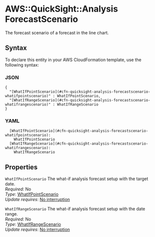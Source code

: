 # AWS::QuickSight::Analysis ForecastScenario<a name="aws-properties-quicksight-analysis-forecastscenario"></a>

The forecast scenario of a forecast in the line chart\.

## Syntax<a name="aws-properties-quicksight-analysis-forecastscenario-syntax"></a>

To declare this entity in your AWS CloudFormation template, use the following syntax:

### JSON<a name="aws-properties-quicksight-analysis-forecastscenario-syntax.json"></a>

```
{
  "[WhatIfPointScenario](#cfn-quicksight-analysis-forecastscenario-whatifpointscenario)" : WhatIfPointScenario,
  "[WhatIfRangeScenario](#cfn-quicksight-analysis-forecastscenario-whatifrangescenario)" : WhatIfRangeScenario
}
```

### YAML<a name="aws-properties-quicksight-analysis-forecastscenario-syntax.yaml"></a>

```
  [WhatIfPointScenario](#cfn-quicksight-analysis-forecastscenario-whatifpointscenario):
    WhatIfPointScenario
  [WhatIfRangeScenario](#cfn-quicksight-analysis-forecastscenario-whatifrangescenario):
    WhatIfRangeScenario
```

## Properties<a name="aws-properties-quicksight-analysis-forecastscenario-properties"></a>

`WhatIfPointScenario` <a name="cfn-quicksight-analysis-forecastscenario-whatifpointscenario"></a>
The what\-if analysis forecast setup with the target date\.  
_Required_: No  
_Type_: [WhatIfPointScenario](aws-properties-quicksight-analysis-whatifpointscenario.md)  
_Update requires_: [No interruption](https://docs.aws.amazon.com/AWSCloudFormation/latest/UserGuide/using-cfn-updating-stacks-update-behaviors.html#update-no-interrupt)

`WhatIfRangeScenario` <a name="cfn-quicksight-analysis-forecastscenario-whatifrangescenario"></a>
The what\-if analysis forecast setup with the date range\.  
_Required_: No  
_Type_: [WhatIfRangeScenario](aws-properties-quicksight-analysis-whatifrangescenario.md)  
_Update requires_: [No interruption](https://docs.aws.amazon.com/AWSCloudFormation/latest/UserGuide/using-cfn-updating-stacks-update-behaviors.html#update-no-interrupt)
